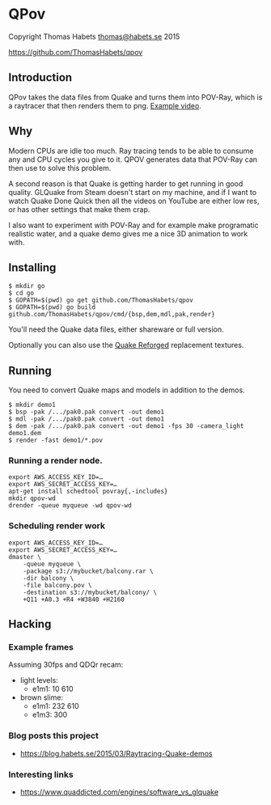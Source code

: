 # QPov

Copyright Thomas Habets <thomas@habets.se> 2015

https://github.com/ThomasHabets/qpov

## Introduction
QPov takes the data files from Quake and turns them into POV-Ray,
which is a raytracer that then renders them to png.
[Example video](https://www.youtube.com/watch?v=jzcevsd5SGE).

## Why
Modern CPUs are idle too much. Ray tracing tends to be able to
consume any and CPU cycles you give to it. QPOV generates data
that POV-Ray can then use to solve this problem.

A second reason is that Quake is getting harder to get running
in good quality. GLQuake from Steam doesn't start on my machine,
and if I want to watch Quake Done Quick then all the videos
on YouTube are either low res, or has other settings that make
them crap.

I also want to experiment with POV-Ray and for example make
programatic realistic water, and a quake demo gives me a nice 3D
animation to work with.

## Installing
```
$ mkdir go
$ cd go
$ GOPATH=$(pwd) go get github.com/ThomasHabets/qpov
$ GOPATH=$(pwd) go build github.com/ThomasHabets/qpov/cmd/{bsp,dem,mdl,pak,render}
```

You'll need the Quake data files, either shareware or full version.

Optionally you can also use the
[Quake Reforged](http://quakeone.com/reforged/downloads.html)
replacement textures.

## Running
You need to convert Quake maps and models in addition to the demos.

```
$ mkdir demo1
$ bsp -pak /.../pak0.pak convert -out demo1
$ mdl -pak /.../pak0.pak convert -out demo1
$ dem -pak /.../pak0.pak convert -out demo1 -fps 30 -camera_light demo1.dem
$ render -fast demo1/*.pov
```

### Running a render node.

```
export AWS_ACCESS_KEY_ID=…
export AWS_SECRET_ACCESS_KEY=…
apt-get install schedtool povray{,-includes}
mkdir qpov-wd
drender -queue myqueue -wd qpov-wd
```

### Scheduling render work

```
export AWS_ACCESS_KEY_ID=…
export AWS_SECRET_ACCESS_KEY=…
dmaster \
    -queue myqueue \
    -package s3://mybucket/balcony.rar \
    -dir balcony \
    -file balcony.pov \
    -destination s3://mybucket/balcony/ \
    +Q11 +A0.3 +R4 +W3840 +H2160
```

## Hacking

### Example frames
Assuming 30fps and QDQr recam:
* light levels:
  * e1m1: 10 610
* brown slime:
  * e1m1: 232 610
  * e1m3: 300

### Blog posts this project
* https://blog.habets.se/2015/03/Raytracing-Quake-demos

### Interesting links
* https://www.quaddicted.com/engines/software_vs_glquake
